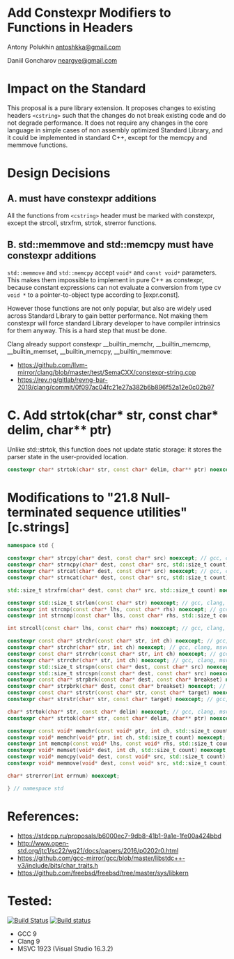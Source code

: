 # Add Constexpr Modifiers to Functions in <cstring> Headers

Antony Polukhin <antoshkka@gmail.com>

Daniil Goncharov <neargye@gmail.com>

# Impact on the Standard
This proposal is a pure library extension. It proposes changes to existing headers `<cstring>` such that the changes do not break existing code and do not degrade performance. It does not require any changes in the core language in simple cases of non assembly optimized Standard Library, and it could be implemented in standard C++, except for the memcpy and memmove functions.

# Design Decisions

## A. <cstring> must have constexpr additions

All the functions from `<cstring>` header must be marked with constexpr, except the strcoll, strxfrm, strtok, strerror functions.

## B. std::memmove and std::memcpy must have constexpr additions

`std::memmove` and `std::memcpy` accept `void*` and `const void*` parameters. This makes them impossible to implement in pure C++ as constexpr, because constant expressions can not evaluate a conversion from type cv `void *` to a pointer-to-object type according to [expr.const].

However those functions are not only popular, but also are widely used across Standard Library to gain better performance. Not making them constexpr will force standard Library developer to have compiler intrinsics for them anyway. This is a hard step that must be done.

Clang already support constexpr __builtin_memchr, __builtin_memcmp, __builtin_memset, __builtin_memcpy, __builtin_memmove:
* https://github.com/llvm-mirror/clang/blob/master/test/SemaCXX/constexpr-string.cpp
* https://rev.ng/gitlab/revng-bar-2019/clang/commit/0f097ac04fc21e27a382b6b896f52a12e0c02b97

# C. Add strtok(char* str, const char* delim, char** ptr)

Unlike std::strtok, this function does not update static storage: it stores the parser state in the user-provided location.
```cpp
constexpr char* strtok(char* str, const char* delim, char** ptr) noexcept;
```

# Modifications to "21.8 Null-terminated sequence utilities" [c.strings]

```cpp
namespace std {

constexpr char* strcpy(char* dest, const char* src) noexcept; // gcc, clang, msvc
constexpr char* strncpy(char* dest, const char* src, std::size_t count) noexcept; // gcc, clang, msvc
constexpr char* strcat(char* dest, const char* src) noexcept; // gcc, clang, msvc
constexpr char* strncat(char* dest, const char* src, std::size_t count) noexcept; // gcc, clang, msvc

std::size_t strxfrm(char* dest, const char* src, std::size_t count) noexcept; // gcc, clang, msvc

constexpr std::size_t strlen(const char* str) noexcept; // gcc, clang, msvc
constexpr int strcmp(const char* lhs, const char* rhs) noexcept; // gcc, clang, msvc
constexpr int strncmp(const char* lhs, const char* rhs, std::size_t count) noexcept; // gcc, clang, msvc

int strcoll(const char* lhs, const char* rhs) noexcept; // gcc, clang, msvc

constexpr const char* strchr(const char* str, int ch) noexcept; // gcc, clang, msvc
constexpr char* strchr(char* str, int ch) noexcept; // gcc, clang, msvc
constexpr const char* strrchr(const char* str, int ch) noexcept; // gcc, clang, msvc
constexpr char* strrchr(char* str, int ch) noexcept; // gcc, clang, msvc
constexpr std::size_t strspn(const char* dest, const char* src) noexcept; // gcc, clang, msvc
constexpr std::size_t strcspn(const char* dest, const char* src) noexcept; // gcc, clang, msvc
constexpr const char* strpbrk(const char* dest, const char* breakset) noexcept; // gcc, clang, msvc
constexpr char* strpbrk(char* dest, const char* breakset) noexcept; // gcc, clang, msvc
constexpr const char* strstr(const char* str, const char* target) noexcept; // gcc, clang, msvc
constexpr char* strstr(char* str, const char* target) noexcept; // gcc, clang, msvc

char* strtok(char* str, const char* delim) noexcept; // gcc, clang, msvc
constexpr char* strtok(char* str, const char* delim, char** ptr) noexcept;

constexpr const void* memchr(const void* ptr, int ch, std::size_t count) noexcept; // clang
constexpr void* memchr(void* ptr, int ch, std::size_t count) noexcept; // clang
constexpr int memcmp(const void* lhs, const void* rhs, std::size_t count) noexcept; // clang, msvc
constexpr void* memset(void* dest, int ch, std::size_t count) noexcept; // 0
constexpr void* memcpy(void* dest, const void* src, std::size_t count) noexcept; // clang
constexpr void* memmove(void* dest, const void* src, std::size_t count) noexcept; // clang

char* strerror(int errnum) noexcept;

} // namespace std
```

# References:
* https://stdcpp.ru/proposals/b6000ec7-9db8-41b1-9a1e-1fe00a424bbd
* http://www.open-std.org/jtc1/sc22/wg21/docs/papers/2016/p0202r0.html
* https://github.com/gcc-mirror/gcc/blob/master/libstdc++-v3/include/bits/char_traits.h
* https://github.com/freebsd/freebsd/tree/master/sys/libkern

# Tested:
[![Build Status](https://travis-ci.org/Neargye/cstring-constexpr-proposal.svg?branch=master)](https://travis-ci.org/Neargye/cstring-constexpr-proposal)
[![Build status](https://ci.appveyor.com/api/projects/status/af05o6972g9bc4ec/branch/master?svg=true)](https://ci.appveyor.com/project/Neargye/cstring-constexpr-proposal/branch/master)

* GCC 9
* Clang 9
* MSVC 1923 (Visual Studio 16.3.2)

